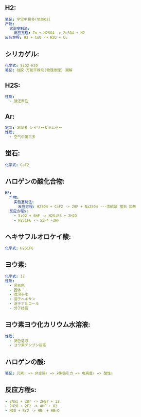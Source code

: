 ## H2:

```yaml
笔记: 宇宙中最多(地球O2)
产物:
  实验室制法:
    反应方程: Zn + H2SO4 -> ZnSO4 + H2
反应方程: H2 + CuO -> H2O + Cu

```

## シリカゲル:

```yaml
化学式: SiO2·H2O
笔记: 硅胶 万能干燥剂(物理原理) 潮解

```

## H2S:

```yaml
性质:
  - 强还原性

```

## Ar:

```yaml
定义: 发现者 レイリー＆ラムゼー
性质:
  - 空气中第三多
```

## 蛍石:

```yaml
化学式: CaF2

```

## ハロゲンの酸化合物:

```yaml
HF:
  产物:
    实验室制法:
      反应方程: H2SO4 + CaF2 -> 2HF + Na2SO4 ···浓硫酸 蛍石 加热
  反应方程s:
    - SiO2 + 6HF -> H2SiF6 + 2H2O
    - H2SiF6 -> SiF4 +2HF

```

## ヘキサフルオロケイ酸:

```yaml
化学式: H2SiF6

```

## ヨウ素:

```yaml
化学式: I2
性质:
  - 黑紫色
  - 固体
  - 难溶于水
  - 溶于ヘキサン
  - 溶于アルコール
  - 分子结晶

```

## ヨウ素ヨウ化カリウム水溶液:

```yaml
性质:
  - 褐色溶液
  - ヨウ素デンプン反応

```

## ハロゲンの酸:

```yaml
笔记: 元素↑ => 非金属↑ => 对H吸引力 => 电离度↑ => 酸性↑

```

## 反应方程s:

```yaml
- 2NaI + 2Br -> 2HBr + I2
- 2H2O + 2F2 -> 4HF + O2
- H2O + Br2 -> HBr + HBrO
```